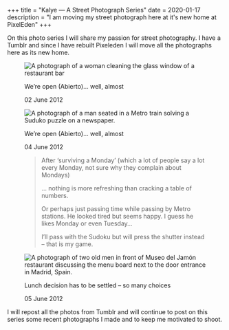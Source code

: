 +++
title = "Kalye — A Street Photograph Series"
date = 2020-01-17
description = "I am moving my street photograph here at it's new home at PixelEden"
+++

On this photo series I will share my passion for street photography. I have a Tumblr and since I have rebuilt Pixeleden I will move all the photographs here as its new home.

<div class="bannerImage">
    <figure>
        <img src="/images/kalye/we-are-open.jpg" alt="A photograph of a woman cleaning the glass window of a restaurant bar">
        <figcaption>
        <p class="caption">We’re open (Abierto)… well, almost</p>
        <p class="postdate">02 June 2012</p>
        </figcaption>
    </figure>
</div>

<div class="bannerImage kalye">
    <figure>
        <img src="/images/kalye/suduko-san.jpg" alt="A photograph of a man seated in a Metro train solving a Suduko puzzle on a newspaper.">
        <figcaption>
        <p class="caption">We’re open (Abierto)… well, almost</p>
        <p class="postdate">04 June 2012</p>
        <blockquote>
    <p>After ‘surviving a Monday’ (which a lot of people say a lot every Monday, not sure why they complain about Mondays)

… nothing is more refreshing than cracking a table of numbers.

Or perhaps just passing time while passing by Metro stations. He looked tired but seems happy. I guess he likes Monday or even Tuesday…

I’ll pass with the Sudoku but will press the shutter instead – that is my game.
</p>
    </blockquote>
        </figcaption>
    </figure>
</div>

<div class="bannerImage kalye">
    <figure>
        <img src="/images/kalye/lunch-decision.jpg" alt="A photograph of two old men in front of Museo del Jamón restaurant discussing the menu board next to the door entrance in Madrid, Spain.">
        <figcaption>
        <p class="caption">Lunch decision has to be settled – so many choices</p>
        <p class="postdate">05 June 2012</p>
        </figcaption>
    </figure>
</div>

I will repost all the photos from Tumblr and will continue to post on this series some recent photographs I made and to keep me motivated to shoot.